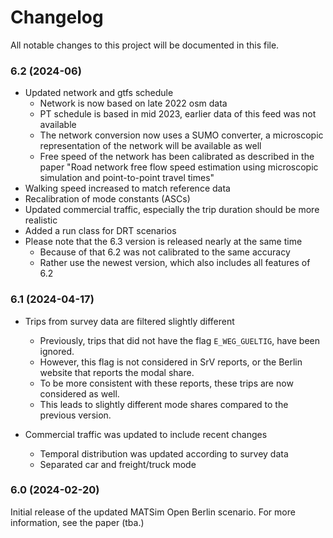 # Changelog

All notable changes to this project will be documented in this file. 

### 6.2 (2024-06)
- Updated network and gtfs schedule
  - Network is now based on late 2022 osm data
  - PT schedule is based in mid 2023, earlier data of this feed was not available
  - The network conversion now uses a SUMO converter, a microscopic representation of the network will be available as well
  - Free speed of the network has been calibrated as described in the paper "Road network free flow speed estimation using microscopic simulation and point-to-point travel times"
- Walking speed increased to match reference data
- Recalibration of mode constants (ASCs)
- Updated commercial traffic, especially the trip duration should be more realistic
- Added a run class for DRT scenarios
- Please note that the 6.3 version is released nearly at the same time
  - Because of that 6.2 was not calibrated to the same accuracy
  - Rather use the newest version, which also includes all features of 6.2

### 6.1 (2024-04-17)

- Trips from survey data are filtered slightly different
  - Previously, trips that did not have the flag `E_WEG_GUELTIG`, have been ignored.
  - However, this flag is not considered in SrV reports, or the Berlin website that reports the modal share.
  - To be more consistent with these reports, these trips are now considered as well.
  - This leads to slightly different mode shares compared to the previous version.

- Commercial traffic was updated to include recent changes
  - Temporal distribution was updated according to survey data
  - Separated car and freight/truck mode

### 6.0 (2024-02-20)

Initial release of the updated MATSim Open Berlin scenario. 
For more information, see the paper (tba.)
